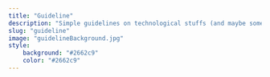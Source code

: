 ```yaml
---
title: "Guideline"
description: "Simple guidelines on technological stuffs (and maybe something else?)"
slug: "guideline"
image: "guidelineBackground.jpg"
style:
    background: "#2662c9"
    color: "#2662c9"
---
```

